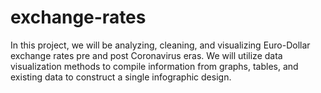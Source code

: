 # exchange-rates
In this project, we will be analyzing, cleaning, and visualizing Euro-Dollar exchange rates pre and post Coronavirus eras. We will utilize data visualization methods to compile information from graphs, tables, and existing data to construct a single infographic design.

